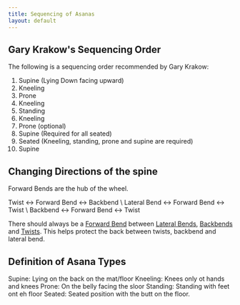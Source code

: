 ```yaml
---
title: Sequencing of Asanas
layout: default
---
```


## Gary Krakow's Sequencing Order
The following is a sequencing order recommended by Gary Krakow:

1. Supine (Lying Down facing upward)
2. Kneeling
3. Prone
4. Kneeling
5. Standing
6. Kneeling
7. Prone (optional)
8. Supine (Required for all seated)
9. Seated (Kneeling, standing, prone and supine are required)
10. Supine 

## Changing Directions of the spine

Forward Bends are the hub of the wheel. 

Twist <-> Forward Bend <-> Backbend \\
Lateral Bend  <-> Forward Bend <-> Twist \\
Backbend <-> Forward Bend <-> Twist 

There should always be a [Forward Bend](/yoga/docs/asanas/forward-bends/forward-bends/) between [Lateral Bends](), [Backbends]() and [Twists](). This helps protect the back between twists, backbend and lateral bend. 

## Definition of Asana Types

Supine: Lying on the back on the mat/floor
Kneeling: Knees only ot hands and knees
Prone: On the belly facing the sloor
Standing: Standing with feet ont eh floor
Seated: Seated position with the butt on the floor. 